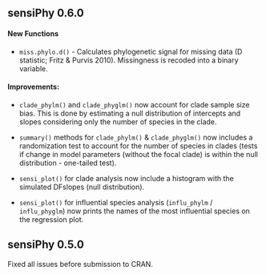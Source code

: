 ## sensiPhy 0.6.0

#### New Functions

* `miss.phylo.d()` - Calculates phylogenetic signal for missing data (D statistic; Fritz & Purvis 2010).
Missingness is recoded into a binary variable. 

#### Improvements:

* `clade_phylm()` and `clade_phyglm()` now account for clade sample size bias.
This is done by estimating a null distribution of intercepts and slopes considering only
the number of species in the clade.

* `summary()` methods for `clade_phylm()` & `clade_phyglm()` now includes a randomization test
to account for the number of species in clades (tests if change in model parameters (without the focal clade) 
is within the null distribution - one-tailed test).

* `sensi_plot()` for clade analysis now include a histogram with the simulated DFslopes (null distribution).

* `sensi_plot()` for influential species analysis (`influ_phylm` / `influ_phyglm`) now prints the names
of the most influential species on the regression plot.

## sensiPhy 0.5.0

Fixed all issues before submission to CRAN.
